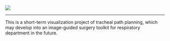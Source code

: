 
<div style=”align: center”>

<img src=”https://keenster-1300019754.cos.ap-shanghai-fsi.myqcloud.com/logo_final.png″/>

</div>

---

This is a short-term visualization project of tracheal path planning, which may develop into an image-guided surgery toolkit for respiratory department in the future. 

